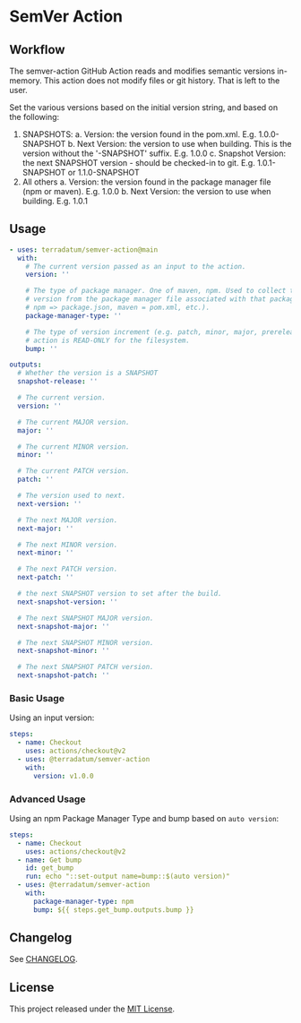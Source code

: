 # SemVer Action

## Workflow

The semver-action GitHub Action reads and modifies semantic versions in-memory. This action does not modify files or
git history. That is left to the user.

Set the various versions based on the initial version string, and based on the following:
1. SNAPSHOTS:
  a. Version: the version found in the pom.xml. E.g. 1.0.0-SNAPSHOT
  b. Next Version: the version to use when building. This is the version without the '-SNAPSHOT' suffix. E.g. 1.0.0
  c. Snapshot Version: the next SNAPSHOT version - should be checked-in to git. E.g. 1.0.1-SNAPSHOT or 1.1.0-SNAPSHOT
2. All others
  a. Version: the version found in the package manager file (npm or maven). E.g. 1.0.0
  b. Next Version: the version to use when building. E.g. 1.0.1

## Usage

<!-- start usage -->
```yaml
- uses: terradatum/semver-action@main
  with:
    # The current version passed as an input to the action.
    version: ''

    # The type of package manager. One of maven, npm. Used to collect the current
    # version from the package manager file associated with that package manager (e.g.
    # npm => package.json, maven = pom.xml, etc.).
    package-manager-type: ''

    # The type of version increment (e.g. patch, minor, major, prerelease, etc.). This
    # action is READ-ONLY for the filesystem.
    bump: ''
```
```yaml
outputs:
  # Whether the version is a SNAPSHOT
  snapshot-release: ''

  # The current version.
  version: ''

  # The current MAJOR version.
  major: ''

  # The current MINOR version.
  minor: ''

  # The current PATCH version.
  patch: ''

  # The version used to next.
  next-version: ''

  # The next MAJOR version.
  next-major: ''

  # The next MINOR version.
  next-minor: ''

  # The next PATCH version.
  next-patch: ''

  # the next SNAPSHOT version to set after the build.
  next-snapshot-version: ''

  # The next SNAPSHOT MAJOR version.
  next-snapshot-major: ''

  # The next SNAPSHOT MINOR version.
  next-snapshot-minor: ''

  # The next SNAPSHOT PATCH version.
  next-snapshot-patch: ''
```
<!-- end usage -->

### Basic Usage

Using an input version:

```yaml
steps:
  - name: Checkout
    uses: actions/checkout@v2
  - uses: @terradatum/semver-action
    with:
      version: v1.0.0
```

### Advanced Usage

Using an npm Package Manager Type and bump based on `auto version`:

```yaml
steps:
  - name: Checkout
    uses: actions/checkout@v2
  - name: Get bump
    id: get_bump
    run: echo "::set-output name=bump::$(auto version)"
  - uses: @terradatum/semver-action
    with:
      package-manager-type: npm
      bump: ${{ steps.get_bump.outputs.bump }}
```

## Changelog
See [CHANGELOG][changelog-url].

## License
This project released under the [MIT License][license-url].

<!-- Links: -->
[license-url]: https://github.com/terradatum/semver-action/blob/main/LICENSE.md

[changelog-url]: https://github.com/terradatum/semver-action/blob/main/CHANGELOG.md

